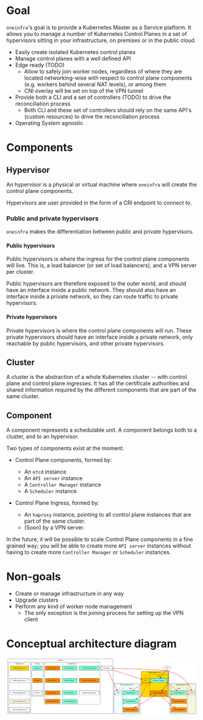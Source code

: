 # Goal

`oneinfra`'s goal is to provide a Kubernetes Master as a Service
platform. It allows you to manage a number of Kubernetes Control
Planes in a set of hypervisors sitting in your infrastructure, on
premises or in the public cloud.

* Easily create isolated Kubernetes control planes
* Manage control planes with a well defined API
* Edge ready (TODO)
  * Allow to safely join worker nodes, regardless of where they are
    located networking-wise with respect to control plane components
    (e.g. workers behind several NAT levels), or among them
  * CNI overlay will be set on top of the VPN tunnel
* Provide both a CLI and a set of controllers (TODO) to drive the
  reconciliation process
  * Both CLI and these set of controllers should rely on the same
    API's (custom resources) to drive the reconciliation process
* Operating System agnostic

# Components

## Hypervisor

An hypervisor is a physical or virtual machine where `oneinfra` will
create the control plane components.

Hypervisors are user provided in the form of a CRI endpoint to connect
to.

### Public and private hypervisors

`oneinfra` makes the differentiation between public and private
hypervisors.

#### Public hypervisors

Public hypervisors is where the ingress for the control plane
components will live. This is, a load balancer (or set of load
balancers), and a VPN server per cluster.

Public hypervisors are therefore exposed to the outer world, and
should have an interface inside a public network. They should also
have an interface inside a private network, so they can route traffic
to private hypervisors.

#### Private hypervisors

Private hypervisors is where the control plane components will
run. These private hypervisors should have an interface inside a
private network, only reachable by public hypervisors, and other
private hypervisors.

## Cluster

A cluster is the abstraction of a whole Kubernetes cluster -- with
control plane and control plane ingresses. It has all the certificate
authorities and shared information required by the different components
that are part of the same cluster.

## Component

A component represents a schedulable unit. A component belongs both to a
cluster, and to an hypervisor.

Two types of components exist at the moment:

* Control Plane components, formed by:
  * An `etcd` instance
  * An `API server` instance
  * A `Controller Manager` instance
  * A `Scheduler` instance

* Control Plane Ingress, formed by:
  * An `haproxy` instance, pointing to all control plane instances
    that are part of the same cluster.
  * (Soon) by a VPN server.

In the future, it will be possible to scale Control Plane components
in a fine grained way; you will be able to create more `API server`
instances without having to create more `Controller Manager` or
`Scheduler` instances.

# Non-goals

* Create or manage infrastructure in any way
* Upgrade clusters
* Perform any kind of worker node management
  * The only exception is the joining process for setting up the VPN
    client

# Conceptual architecture diagram

![Conceptual architecture diagram](conceptual-architecture.svg)
